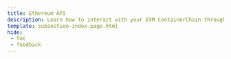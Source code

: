```yaml
---
title: Ethereum API
description: Learn how to interact with your EVM ContainerChain through the Ethereum API with different Ethereum tools like Remix, Hardhat, Foundry and more.
template: subsection-index-page.html
hide: 
 - toc
 - feedback
---
```

